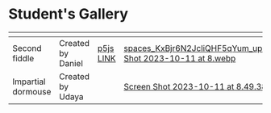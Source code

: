 # Student's Gallery

<table data-card-size="large" data-view="cards"><thead><tr><th></th><th></th><th></th><th data-hidden data-card-cover data-type="files"></th></tr></thead><tbody><tr><td>Second fiddle</td><td>Created by Daniel</td><td><a href="https://editor.p5js.org/danieltio/sketches/0IApa5liJ">p5js LINK</a></td><td><a href="../.gitbook/assets/spaces_KxBjr6N2JcliQHF5qYum_uploads_Wtxyl6WIpVTCfVaUA5AJ_Screen Shot 2023-10-11 at 8.webp">spaces_KxBjr6N2JcliQHF5qYum_uploads_Wtxyl6WIpVTCfVaUA5AJ_Screen Shot 2023-10-11 at 8.webp</a></td></tr><tr><td>Impartial dormouse</td><td>Created by Udaya</td><td></td><td><a href="../.gitbook/assets/Screen Shot 2023-10-11 at 8.49.38 PM.png">Screen Shot 2023-10-11 at 8.49.38 PM.png</a></td></tr></tbody></table>
